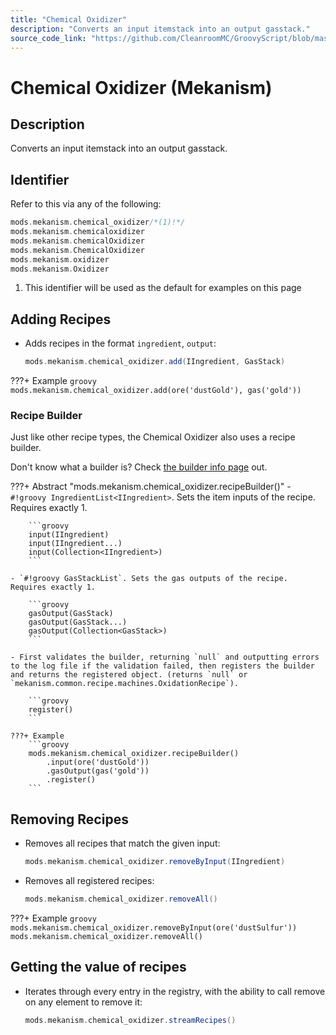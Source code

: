 ```yaml
---
title: "Chemical Oxidizer"
description: "Converts an input itemstack into an output gasstack."
source_code_link: "https://github.com/CleanroomMC/GroovyScript/blob/master/src/main/java/com/cleanroommc/groovyscript/compat/mods/mekanism/ChemicalOxidizer.java"
---
```


# Chemical Oxidizer (Mekanism)

## Description

Converts an input itemstack into an output gasstack.

## Identifier

Refer to this via any of the following:

```groovy hl_lines="1"
mods.mekanism.chemical_oxidizer/*(1)!*/
mods.mekanism.chemicaloxidizer
mods.mekanism.chemicalOxidizer
mods.mekanism.ChemicalOxidizer
mods.mekanism.oxidizer
mods.mekanism.Oxidizer
```

1. This identifier will be used as the default for examples on this page

## Adding Recipes

- Adds recipes in the format `ingredient`, `output`:

    ```groovy
    mods.mekanism.chemical_oxidizer.add(IIngredient, GasStack)
    ```

???+ Example
    ```groovy
    mods.mekanism.chemical_oxidizer.add(ore('dustGold'), gas('gold'))
    ```

### Recipe Builder

Just like other recipe types, the Chemical Oxidizer also uses a recipe builder.

Don't know what a builder is? Check [the builder info page](../../../groovy/builder.md) out.

???+ Abstract "mods.mekanism.chemical_oxidizer.recipeBuilder()"
    - `#!groovy IngredientList<IIngredient>`. Sets the item inputs of the recipe. Requires exactly 1.

        ```groovy
        input(IIngredient)
        input(IIngredient...)
        input(Collection<IIngredient>)
        ```

    - `#!groovy GasStackList`. Sets the gas outputs of the recipe. Requires exactly 1.

        ```groovy
        gasOutput(GasStack)
        gasOutput(GasStack...)
        gasOutput(Collection<GasStack>)
        ```

    - First validates the builder, returning `null` and outputting errors to the log file if the validation failed, then registers the builder and returns the registered object. (returns `null` or `mekanism.common.recipe.machines.OxidationRecipe`).

        ```groovy
        register()
        ```

    ???+ Example
        ```groovy
        mods.mekanism.chemical_oxidizer.recipeBuilder()
            .input(ore('dustGold'))
            .gasOutput(gas('gold'))
            .register()
        ```



## Removing Recipes

- Removes all recipes that match the given input:

    ```groovy
    mods.mekanism.chemical_oxidizer.removeByInput(IIngredient)
    ```

- Removes all registered recipes:

    ```groovy
    mods.mekanism.chemical_oxidizer.removeAll()
    ```

???+ Example
    ```groovy
    mods.mekanism.chemical_oxidizer.removeByInput(ore('dustSulfur'))
    mods.mekanism.chemical_oxidizer.removeAll()
    ```

## Getting the value of recipes

- Iterates through every entry in the registry, with the ability to call remove on any element to remove it:

    ```groovy
    mods.mekanism.chemical_oxidizer.streamRecipes()
    ```
